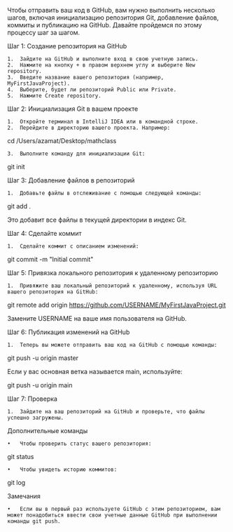 Чтобы отправить ваш код в GitHub, вам нужно выполнить несколько шагов, включая инициализацию репозитория Git, добавление файлов, коммиты и публикацию на GitHub. Давайте пройдемся по этому процессу шаг за шагом.

Шаг 1: Создание репозитория на GitHub

	1.	Зайдите на GitHub и выполните вход в свою учетную запись.
	2.	Нажмите на кнопку + в правом верхнем углу и выберите New repository.
	3.	Введите название вашего репозитория (например, MyFirstJavaProject).
	4.	Выберите, будет ли репозиторий Public или Private.
	5.	Нажмите Create repository.

Шаг 2: Инициализация Git в вашем проекте

	1.	Откройте терминал в IntelliJ IDEA или в командной строке.
	2.	Перейдите в директорию вашего проекта. Например:

cd /Users/azamat/Desktop/mathclass


	3.	Выполните команду для инициализации Git:

git init



Шаг 3: Добавление файлов в репозиторий

	1.	Добавьте файлы в отслеживание с помощью следующей команды:

git add .

Это добавит все файлы в текущей директории в индекс Git.

Шаг 4: Сделайте коммит

	1.	Сделайте коммит с описанием изменений:

git commit -m "Initial commit"



Шаг 5: Привязка локального репозитория к удаленному репозиторию

	1.	Привяжите ваш локальный репозиторий к удаленному, используя URL вашего репозитория на GitHub:

git remote add origin https://github.com/USERNAME/MyFirstJavaProject.git

Замените USERNAME на ваше имя пользователя на GitHub.

Шаг 6: Публикация изменений на GitHub

	1.	Теперь вы можете отправить ваш код на GitHub с помощью команды:

git push -u origin master

Если у вас основная ветка называется main, используйте:

git push -u origin main



Шаг 7: Проверка

	1.	Зайдите на ваш репозиторий на GitHub и проверьте, что файлы успешно загружены.

Дополнительные команды

	•	Чтобы проверить статус вашего репозитория:

git status


	•	Чтобы увидеть историю коммитов:

git log



Замечания

	•	Если вы в первый раз используете GitHub с этим репозиторием, вам может понадобиться ввести свои учетные данные GitHub при выполнении команды git push.

